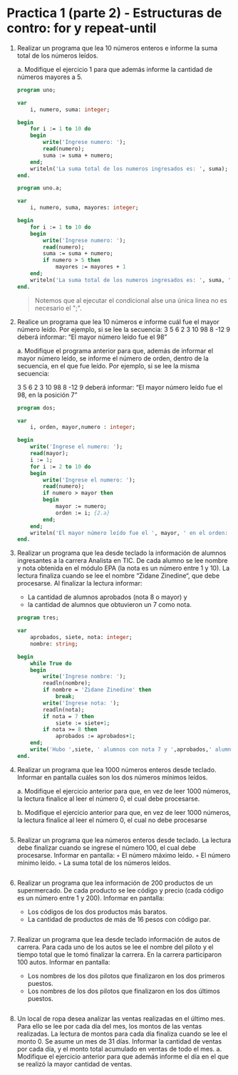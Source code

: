 # Practica 1 (parte 2) - Estructuras de contro: for y repeat-until

1. Realizar un programa que lea 10 números enteros e informe la suma total de los números leídos.
    
    a. Modifique el ejercicio 1 para que además informe la cantidad de números mayores a 5.

    ```pascal
    program uno;

    var 
        i, numero, suma: integer;

    begin
        for i := 1 to 10 do
        begin
            write('Ingrese numero: ');
            read(numero);
            suma := suma + numero;
        end;
        writeln('La suma total de los numeros ingresados es: ', suma);
    end.
    ```
    
    ```pascal
    program uno.a;

    var 
        i, numero, suma, mayores: integer;

    begin
        for i := 1 to 10 do
        begin
            write('Ingrese numero: ');
            read(numero);
            suma := suma + numero;
            if numero > 5 then
                mayores := mayores + 1
        end;
        writeln('La suma total de los numeros ingresados es: ', suma, ' y los mayores a 5 son: ', mayores);
    end.
    ```
    > Notemos que al ejecutar el condicional alse una única linea no es necesario el ";".

2. Realice un programa que lea 10 números e informe cuál fue el mayor número leído. Por ejemplo, si se lee la secuencia:
    3 5 6 2 3 10 98 8 -12 9    deberá informar: “El mayor número leído fue el 98”

    a. Modifique el programa anterior para que, además de informar el mayor número leído, se informe el número de orden, dentro de la secuencia, en el que fue leído. Por ejemplo, si se lee la misma secuencia:

    3 5 6 2 3 10 98 8 -12 9     deberá informar: “El mayor número leído fue el 98, en la posición 7”

    ```pascal
    program dos;

    var 
        i, orden, mayor,numero : integer;

    begin
        write('Ingrese el numero: ');
        read(mayor);
        i := 1;
        for i := 2 to 10 do
        begin
            write('Ingrese el numero: ');
            read(numero);
            if numero > mayor then
            begin
                mayor := numero;
                orden := i; {2.a}
            end;
        end;
        writeln('El mayor número leído fue el ', mayor, ' en el orden: ', orden); {2.a}
    end.
    ```

3. Realizar un programa que lea desde teclado la información de alumnos ingresantes a la carrera Analista en TIC. De cada alumno se lee nombre y nota obtenida en el módulo EPA (la nota es un número entre 1 y 10). La lectura finaliza cuando se lee el nombre “Zidane Zinedine“, que debe procesarse. Al finalizar la lectura informar:
    
    - La cantidad de alumnos aprobados (nota 8 o mayor) y
    - la cantidad de alumnos que obtuvieron un 7 como nota.

    ```pascal
    program tres;

    var 
        aprobados, siete, nota: integer;
        nombre: string;

    begin
        while True do
        begin
            write('Ingrese nombre: ');
            readln(nombre);
            if nombre = 'Zidane Zinedine' then
                break;
            write('Ingrese nota: ');
            readln(nota);
            if nota = 7 then
                siete := siete+1;
            if nota >= 8 then
                aprobados := aprobados+1;
        end;
        write('Hubo ',siete, ' alumnos con nota 7 y ',aprobados,' alumnos con nota 8 o mas.');
    end.
    ```

4. Realizar un programa que lea 1000 números enteros desde teclado. Informar en pantalla cuáles son los dos números mínimos leídos.
    
    a. Modifique el ejercicio anterior para que, en vez de leer 1000 números, la lectura finalice al leer el número 0, el cual debe procesarse.
    
    b. Modifique el ejercicio anterior para que, en vez de leer 1000 números, la lectura finalice al leer el número 0, el cual no debe procesarse

    ```pascal

    ```

5. Realizar un programa que lea números enteros desde teclado. La lectura debe finalizar cuando se ingrese el número 100, el cual debe procesarse. Informar en pantalla:
    ◦ El número máximo leído.
    ◦ El número mínimo leído.
    ◦ La suma total de los números leídos.

    ```pascal

    ```

6. Realizar un programa que lea información de 200 productos de un supermercado. De cada producto se lee código y precio (cada código es un número entre 1 y 200). Informar en pantalla:
    
    - Los códigos de los dos productos más baratos.
    - La cantidad de productos de más de 16 pesos con código par.

    ```pascal

    ```

7. Realizar un programa que lea desde teclado información de autos de carrera. Para cada uno de los autos se lee el nombre del piloto y el tiempo total que le tomó finalizar la carrera. En la carrera participaron 100 autos. Informar en pantalla:
    
    - Los nombres de los dos pilotos que finalizaron en los dos primeros puestos.
    - Los nombres de los dos pilotos que finalizaron en los dos últimos puestos.

    ```pascal

    ```

8. Un local de ropa desea analizar las ventas realizadas en el último mes. Para ello se lee por cada día del mes, los montos de las ventas realizadas. La lectura de montos para cada día finaliza cuando se lee el monto 0. Se asume un mes de 31 días. Informar la cantidad de ventas por cada día, y el monto total acumulado en ventas de todo el mes.
    a. Modifique el ejercicio anterior para que además informe el día en el que se realizó la mayor cantidad de ventas.
 
    ```pascal

    ```